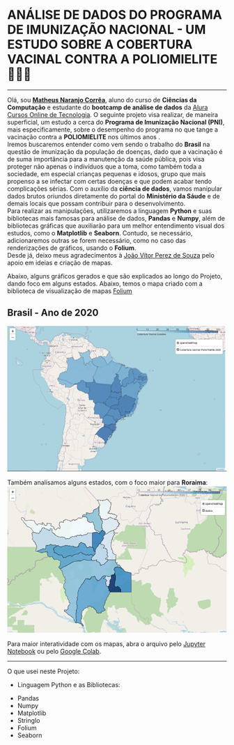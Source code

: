 # ANÁLISE DE DADOS DO PROGRAMA DE IMUNIZAÇÃO NACIONAL - UM ESTUDO SOBRE A COBERTURA VACINAL CONTRA A POLIOMIELITE 💉💉💉
---

Olá, sou **[Matheus Naranjo Corrêa](https://www.linkedin.com/in/matheus-naranjo-35ab22188/)**, aluno do curso de **Ciências da Computação** e estudante do **bootcamp de análise de dados** da [Alura Cursos Online de Tecnologia](https://www.alura.com.br/). 
O seguinte projeto visa realizar, de maneira superficial, um estudo a cerca do **Programa de Imunização Nacional (PNI)**, mais especificamente, 
sobre o desempenho do programa no que tange a vacinação contra a **POLIOMIELITE** nos últimos anos .<br>
Iremos buscaremos entender como vem sendo o trabalho do **Brasil** na questão de imunização da população de doenças, dado que a vacinação é de suma importância para a manutenção da saúde pública, pois visa proteger não apenas o indivíduos que a toma, como também toda a sociedade, em especial crianças pequenas e idosos, grupo que mais propenso a se infectar com certas doenças e que podem acabar tendo complicações sérias.
Com o auxílio da **ciência de dados**, vamos manipular dados brutos oriundos diretamente do portal do **Ministério da Sáude** e de demais locais que possam 
contribuir para o desenvolvimento. <br>Para realizar as manipulações, utilizaremos a linguagem **Python** e suas bibliotecas mais famosas para análise de dados, **Pandas** e **Numpy**, além de bibliotecas gráficas que auxiliarão para um melhor entendimento visual dos estudos, como o **Matplotlib** e **Seaborn**. Contudo, se necessário, adicionaremos outras se forem necessário, como no caso das renderizações de gráficos,
usando o **Folium**.<br>
Desde já, deixo meus agradecimentos à [João Vítor Perez de Souza](https://github.com/souzajvp) pelo apoio em ideias e criação de mapas.

Abaixo, alguns gráficos gerados e que são explicados ao longo do Projeto, dando foco em alguns estados. Abaixo, temos o mapa criado com a biblioteca de 
visualização de mapas [Folium](https://python-visualization.github.io/folium/)

## **Brasil - Ano de 2020**
![Brasil-Mapa](https://github.com/MatheusOrange211/Analise-Imunizacao-Brasil/raw/main/images/cobertura%20brasil%202020.png)

Também analisamos alguns estados, com o foco maior para  **Roraima**:
![Roraima-Mapa-2020](https://raw.githubusercontent.com/MatheusOrange211/Analise-Imunizacao-Brasil/main/images/cobertura%20rr%202020.png)


Para maior interatividade com os mapas, abra o arquivo pelo [Jupyter Notebook](https://jupyter.org/) ou pelo [Google Colab](https://colab.research.google.com/).

---
O que usei neste Projeto:
* Linguagem Python
e as Bibliotecas:
 - Pandas
 - Numpy
 - Matplotlib
 - StringIo
 - Folium
 - Seaborn
